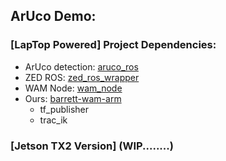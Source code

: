## ArUco Demo:
### [LapTop Powered] Project Dependencies:
- ArUco detection: [aruco_ros](https://github.com/pal-robotics/aruco_ros)
- ZED ROS: [zed_ros_wrapper](https://github.com/stereolabs/zed-ros-wrapper)
- WAM Node: [wam_node](https://gitb.barrett.com/software/wam_robot/-/tree/master/wam_node)
- Ours: [barrett-wam-arm](https://github.com/UW-Advanced-Robotics-Lab/barrett-wam-arm)
    - tf_publisher
    - trac_ik

### [Jetson TX2 Version] (WIP........)